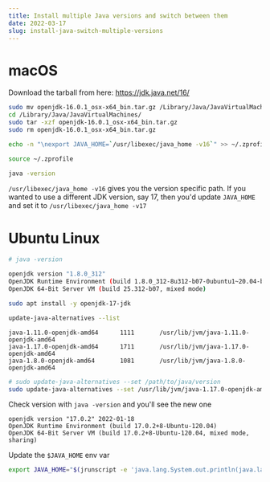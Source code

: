 ```yaml
---
title: Install multiple Java versions and switch between them
date: 2022-03-17
slug: install-java-switch-multiple-versions
---
```


# macOS

Download the tarball from here: https://jdk.java.net/16/

```bash
sudo mv openjdk-16.0.1_osx-x64_bin.tar.gz /Library/Java/JavaVirtualMachines/
cd /Library/Java/JavaVirtualMachines/
sudo tar -xzf openjdk-16.0.1_osx-x64_bin.tar.gz
sudo rm openjdk-16.0.1_osx-x64_bin.tar.gz
```

```bash
echo -n "\nexport JAVA_HOME=`/usr/libexec/java_home -v16`" >> ~/.zprofile

source ~/.zprofile
```

```bash
java -version
```

`/usr/libexec/java_home -v16` gives you the version specific path. If you wanted to use a different JDK version, say 17, then you'd update `JAVA_HOME` and set it to `/usr/libexec/java_home -v17`

# Ubuntu Linux

```bash
# java -version

openjdk version "1.8.0_312"
OpenJDK Runtime Environment (build 1.8.0_312-8u312-b07-0ubuntu1~20.04-b07)
OpenJDK 64-Bit Server VM (build 25.312-b07, mixed mode)
```

```bash
sudo apt install -y openjdk-17-jdk

update-java-alternatives --list
```

```
java-1.11.0-openjdk-amd64      1111       /usr/lib/jvm/java-1.11.0-openjdk-amd64
java-1.17.0-openjdk-amd64      1711       /usr/lib/jvm/java-1.17.0-openjdk-amd64
java-1.8.0-openjdk-amd64       1081       /usr/lib/jvm/java-1.8.0-openjdk-amd64
```

```bash
# sudo update-java-alternatives --set /path/to/java/version
sudo update-java-alternatives --set /usr/lib/jvm/java-1.17.0-openjdk-amd64
```

Check version with `java -version` and you'll see the new one

```
openjdk version "17.0.2" 2022-01-18
OpenJDK Runtime Environment (build 17.0.2+8-Ubuntu-120.04)
OpenJDK 64-Bit Server VM (build 17.0.2+8-Ubuntu-120.04, mixed mode, sharing)
```

Update the `$JAVA_HOME` env var

```bash
export JAVA_HOME="$(jrunscript -e 'java.lang.System.out.println(java.lang.System.getProperty("java.home"));')"
```
